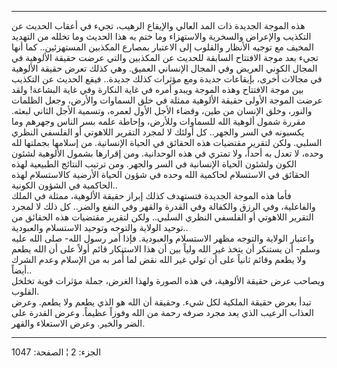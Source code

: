 ------------------------------------------------------------------------

هذه الموجة الجديدة ذات المد العالي والإيقاع الرهيب، تجيء في أعقاب الحديث
عن التكذيب والإعراض والسخرية والاستهزاء وما ختم به هذا الحديث وما تخلله
من التهديد المخيف مع توجيه الأنظار والقلوب إلى الاعتبار بمصارع المكذبين
المستهزئين.. كما أنها تجيء بعد موجة الافتتاح السابقة للحديث عن المكذبين
والتي عرضت حقيقة الألوهية في المجال الكوني العريض وفي المجال الإنساني
العميق. وهي كذلك تعرض حقيقة الألوهية في مجالات أخرى، بإيقاعات جديدة ومع
مؤثرات كذلك جديدة.. فيقع الحديث عن التكذيب بين موجة الافتتاح وهذه الموجة
ويبدو أمره في غاية النكارة وفي غاية البشاعة! ولقد عرضت الموجة الأولى
حقيقة الألوهية ممثلة في خلق السماوات والأرض، وجعل الظلمات والنور، وخلق
الإنسان من طين، وقضاء الأجل الأول لعمره، وتسمية الأجل الثاني لبعثه.
مقررة شمول ألوهية الله للسماوات وللأرض، وإحاطة علمه بسر الناس وجهرهم وما
يكسبونه في السر والجهر.. كل أولئك لا لمجرد التقرير اللاهوتي أو الفلسفي
النظري السلبي. ولكن لتقرير مقتضيات هذه الحقائق في الحياة الإنسانية. من
إسلامها بجملتها لله وحده، لا تعدل به أحداً، ولا تمتري في هذه الوحدانية.
ومن إقرارها بشمول الألوهية لشئون الكون ولشئون الحياة الإنسانية في السر
والجهر. ومن ترتيب النتائج الطبيعية لهذه الحقائق في الاستسلام لحاكمية
الله وحده في شؤون الحياة الأرضية كالاستسلام لهذه الحاكمية في الشؤون
الكونية..  
فأما هذه الموجة الجديدة فتستهدف كذلك إبراز حقيقة الألوهية، ممثلة في
الملك والفاعلية، وفي الرزق والكفالة وفي القدرة والقهر وفي النفع والضر..
كل ذلك لا لمجرد التقرير اللاهوتي أو الفلسفي النظري السلبي.. ولكن لتقرير
مقتضيات هذه الحقائق من توحيد الولاية والتوجه وتوحيد الاستسلام
والعبودية..  
واعتبار الولاية والتوجه مظهر الاستسلام والعبودية. فإذا أمر رسول الله-
صلى الله عليه وسلم- أن يستنكر أن يتخذ غير الله ولياً بين أن هذا الاستنكار
قائم أولاً على أن الله يطعم ولا يطعم وقائم ثانياً على أن تولي غير الله نقض
لما أُمر به من الإسلام وعدم الشرك أيضاً..  
ويصاحب عرض حقيقة الألوهية، في هذه الصورة ولهذا الغرض، جملة مؤثرات قوية
تخلخل القلوب.  
تبدأ بعرض حقيقة الملكية لكل شيء. وحقيقة أن الله هو الذي يطعم ولا يطعم.
وعرض العذاب الرعيب الذي يعد مجرد صرفه رحمة من الله وفوزاً عظيماً. وعرض
القدرة على الضر والخير. وعرض الاستعلاء والقهر.

------------------------------------------------------------------------

الجزء: 2 ¦ الصفحة: 1047
